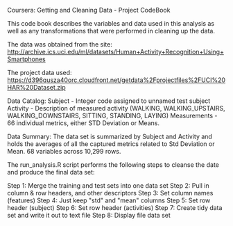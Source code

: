 Coursera: Getting and Cleaning Data - Project CodeBook

This code book describes the variables and data used in this analysis as well as any transformations that were performed in cleaning up the data.

The data was obtained from the site:
http://archive.ics.uci.edu/ml/datasets/Human+Activity+Recognition+Using+Smartphones

The project data used:
https://d396qusza40orc.cloudfront.net/getdata%2Fprojectfiles%2FUCI%20HAR%20Dataset.zip

Data Catalog:
Subject - Integer code assigned to unnamed test subject
Activity - Description of measured activity (WALKING, WALKING_UPSTAIRS, WALKING_DOWNSTAIRS, SITTING, STANDING, LAYING)
Measurements - 66 individual metrics, either STD Deviation or Means.

Data Summary:
The data set is summarized by Subject and Activity and holds the averages of all the captured metrics related to Std Deviation or Mean.
68 variables across 10,299 rows.

The run_analysis.R script performs the following steps to cleanse the date and produce the final data set:

Step 1: Merge the training and test sets into one data set
Step 2: Pull in column & row headers, and other descriptors
Step 3: Set column names (features)
Step 4: Just keep "std" and "mean" columns
Step 5: Set row header (subject)
Step 6: Set row header (activities)
Step 7: Create tidy data set and write it out to text file
Step 8: Display file data set

